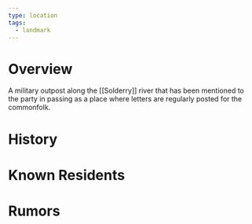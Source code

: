 ```yaml
---
type: location
tags:
  - landmark
---
```

# Overview
A military outpost along the [[Solderry]] river that has been mentioned to the party in passing as a place where letters are regularly posted for the commonfolk.
# History

# Known Residents

# Rumors
